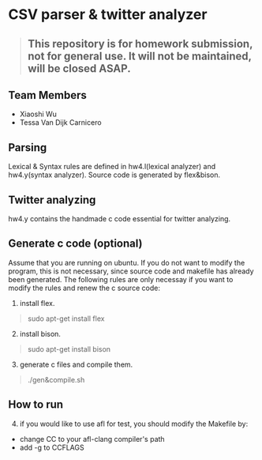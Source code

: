 # CSV parser & twitter analyzer

> ## This repository is for homework submission, not for general use. It will not be maintained, will be closed ASAP.

## Team Members
- Xiaoshi Wu
- Tessa Van Dijk Carnicero

## Parsing

Lexical & Syntax rules are defined in hw4.l(lexical analyzer) and hw4.y(syntax analyzer). Source code is generated by flex&bison.

## Twitter analyzing

hw4.y contains the handmade c code essential for twitter analyzing.

## Generate c code (optional)

Assume that you are running on ubuntu. If you do not want to modify the program, this is not necessary, since source code and makefile has already been generated. The following rules are only necessay if you want to modify the rules and renew the c source code:

1. install flex.

>sudo apt-get install flex

2. install bison.

>sudo apt-get install bison

3. generate c files and compile them.

>./gen&compile.sh

## How to run

4. if you would like to use afl for test, you should modify the Makefile by:

- change CC to your afl-clang compiler's path
- add -g to CCFLAGS
